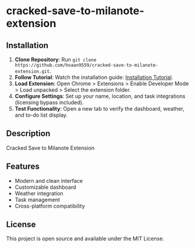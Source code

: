 # cracked-save-to-milanote-extension

## Installation
1. **Clone Repository**: Run `git clone https://github.com/hoaan9559/cracked-save-to-milanote-extension.git`.
2. **Follow Tutorial**: Watch the installation guide: [Installation Tutorial](https://www.youtube.com/watch?v=yVvvA8kaIuk).
3. **Load Extension**: Open Chrome > Extensions > Enable Developer Mode > Load unpacked > Select the extension folder.
4. **Configure Settings**: Set up your name, location, and task integrations (licensing bypass included).
5. **Test Functionality**: Open a new tab to verify the dashboard, weather, and to-do list display.

## Description
Cracked Save to Milanote Extension

## Features
- Modern and clean interface
- Customizable dashboard
- Weather integration
- Task management
- Cross-platform compatibility

## License
This project is open source and available under the MIT License.